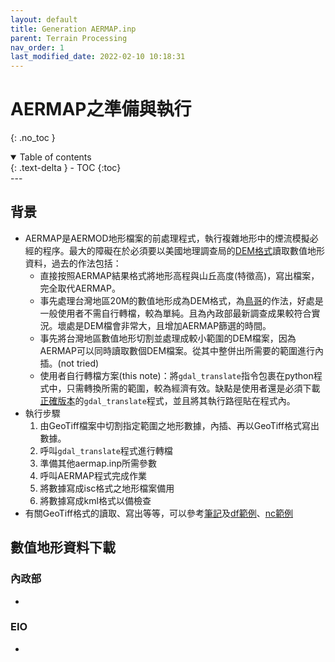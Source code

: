 ```yaml
---
layout: default
title: Generation AERMAP.inp
parent: Terrain Processing
nav_order: 1
last_modified_date: 2022-02-10 10:18:31
---
```

# AERMAP之準備與執行
{: .no_toc }

<details open markdown="block">
  <summary>
    Table of contents
  </summary>
  {: .text-delta }
- TOC
{:toc}
</details>
---

## 背景
- AERMAP是AERMOD地形檔案的前處理程式，執行複雜地形中的煙流模擬必經的程序。最大的障礙在於必須要以美國地理調查局的[DEM格式](https://gdal.org/drivers/raster/usgsdem.html?highlight=dem)讀取數值地形資料，過去的作法包括：
  - 直接按照AERMAP結果格式將地形高程與山丘高度(特徵高)，寫出檔案，完全取代AERMAP。
  - 事先處理台灣地區20M的數值地形成為DEM格式，為[鳥哥](https://linux.vbird.org/enve/aermap-op.php)的作法，好處是一般使用者不需自行轉檔，較為單純。且為內政部最新調查成果較符合實況。壞處是DEM檔會非常大，且增加AERMAP篩選的時間。
  - 事先將台灣地區數值地形切割並處理成較小範圍的DEM檔案，因為AERMAP可以同時讀取數個DEM檔案。從其中整併出所需要的範圍進行內插。(not tried)
  - 使用者自行轉檔方案(this note)：將`gdal_translate`指令包裹在python程式中，只需轉換所需的範圍，較為經濟有效。缺點是使用者還是必須下載[正確版本](https://www.gisinternals.com/release.php)的`gdal_translate`程式，並且將其執行路徑貼在程式內。
- 執行步驟
  1. 由GeoTiff檔案中切割指定範圍之地形數據，內插、再以GeoTiff格式寫出數據。
  1. 呼叫`gdal_translate`程式進行轉檔
  1. 準備其他aermap.inp所需參數
  1. 呼叫AERMAP程式完成作業
  1. 將數據寫成isc格式之地形檔案備用
  1. 將數據寫成kml格式以備檢查
- 有關GeoTiff格式的讀取、寫出等等，可以參考[筆記](https://sinotec2.github.io/Focus-on-Air-Quality/utilities/GIS/GeoTiff/)及[df範例](https://sinotec2.github.io/Focus-on-Air-Quality/GridModels/LAND/Soils/#tiff2df)、[nc範例](https://sinotec2.github.io/Focus-on-Air-Quality/GridModels/LAND/Soils/#tiff2nc)

## 數值地形資料下載
### 內政部
- 
### EIO
- 
```python

```
